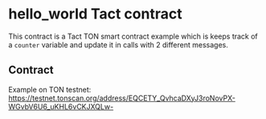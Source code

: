 # hello_world Tact contract

This contract is a Tact TON smart contract example which is keeps track of a `counter` variable and update it in calls with 2 different messages.

## Contract

Example on TON testnet:
https://testnet.tonscan.org/address/EQCETY_QvhcaDXyJ3roNovPX-WGvbV6U6_uKHL6vCKJXQLw-
